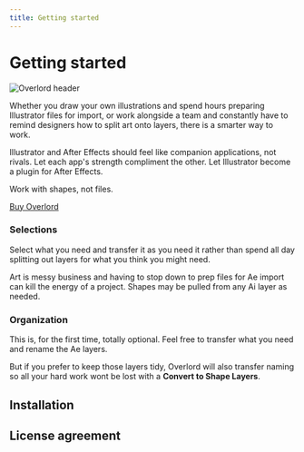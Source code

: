 ```yaml
---
title: Getting started
---
```


# Getting started

<img :src="$withBase('/overlord/header.gif')" alt="Overlord header">

Whether you draw your own illustrations and spend hours preparing Illustrator files for import, or work alongside a team and constantly have to remind designers how to split art onto layers, there is a smarter way to work. 

Illustrator and After Effects should feel like companion applications, not rivals. Let each app's strength compliment the other. Let Illustrator become a plugin for After Effects.

Work with shapes, not files.

<a href="http://battleaxe.co/overlord" class="nav-link action-button">Buy Overlord</a>


### Selections

Select what you need and transfer it as you need it rather than spend all day splitting out layers for what you think you might need. 

Art is messy business and having to stop down to prep files for Ae import can kill the energy of a project. Shapes may be pulled from any Ai layer as needed.

### Organization

This is, for the first time, totally optional. Feel free to transfer what you need and rename the Ae layers.

But if you prefer to keep those layers tidy, Overlord will also transfer naming so all your hard work wont be lost with a **Convert to Shape Layers**.

## Installation
<Install 
    extension 
    name="Overlord" 
    :hosts="['After Effects', 'Illustrator']"
/>

## License agreement

<eula
    name="Overlord" />